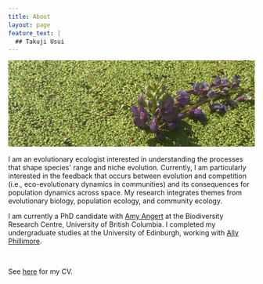 ```yaml
---
title: About  
layout: page
feature_text: |
  ## Takuji Usui
---
```

![duckweed](images/duck-crop.jpg)


I am an evolutionary ecologist interested in understanding the processes that shape species' range and niche evolution. Currently, I am particularly interested in the feedback that occurs between evolution and competition (i.e., eco-evolutionary dynamics in communities) and its consequences for population dynamics across space. My research integrates themes from evolutionary biology, population ecology, and community ecology.

I am currently a PhD candidate with [Amy Angert](https://angert.github.io) at the Biodiversity Research Centre, University of British Columbia. I completed my undergraduate studies at the University of Edinburgh, working with [Ally Phillimore](http://phillimore.bio.ed.ac.uk/home).
&nbsp;

&nbsp;

See [here](https://github.com/takujiusui/takujiusui.github.io/blob/main/TakujiUsuiCV_2021.pdf) for my CV.
